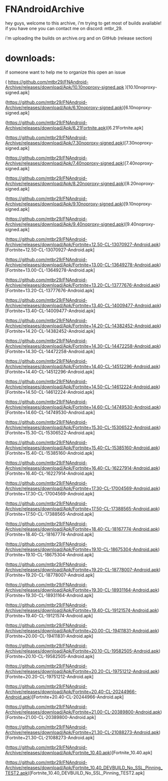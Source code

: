 # FNAndroidArchive

hey guys, welcome to this archive, i'm trying to get most of builds available! if you have one you can contact me on discord: mtbr_29. 

i'm uploading the builds on archive.org and on GitHub (release section)

# downloads:

if someone want to help me to organize this open an issue


( https://github.com/mtbr29/FNAndroid-Archive/releases/download/Apk/10.10noproxy-signed.apk )[10.10noproxy-signed.apk]

(https://github.com/mtbr29/FNAndroid-Archive/releases/download/Apk/6.10noproxy-signed.apk)[6.10noproxy-signed.apk]

(https://github.com/mtbr29/FNAndroid-Archive/releases/download/Apk/6.21Fortnite.apk)[6.21Fortnite.apk]

(https://github.com/mtbr29/FNAndroid-Archive/releases/download/Apk/7.30noproxy-signed.apk)[7.30noproxy-signed.apk]

(https://github.com/mtbr29/FNAndroid-Archive/releases/download/Apk/7.40noproxy-signed.apk)[7.40noproxy-signed.apk]

(https://github.com/mtbr29/FNAndroid-Archive/releases/download/Apk/8.20noproxy-signed.apk)[8.20noproxy-signed.apk]

(https://github.com/mtbr29/FNAndroid-Archive/releases/download/Apk/9.10noproxy-signed.apk)[9.10noproxy-signed.apk]

(https://github.com/mtbr29/FNAndroid-Archive/releases/download/Apk/9.40noproxy-signed.apk)[9.40noproxy-signed.apk]

(https://github.com/mtbr29/FNAndroid-Archive/releases/download/Apk/Fortnite+12.50-CL-13070927-Android.apk)[Fortnite+12.50-CL-13070927-Android.apk]

(https://github.com/mtbr29/FNAndroid-Archive/releases/download/Apk/Fortnite+13.00-CL-13649278-Android.apk)[Fortnite+13.00-CL-13649278-Android.apk]

(https://github.com/mtbr29/FNAndroid-Archive/releases/download/Apk/Fortnite+13.20-CL-13777676-Android.apk)[Fortnite+13.20-CL-13777676-Android.apk]

(https://github.com/mtbr29/FNAndroid-Archive/releases/download/Apk/Fortnite+13.40-CL-14009477-Android.apk)[Fortnite+13.40-CL-14009477-Android.apk]

(https://github.com/mtbr29/FNAndroid-Archive/releases/download/Apk/Fortnite+14.20-CL-14382452-Android.apk)[Fortnite+14.20-CL-14382452-Android.apk]

(https://github.com/mtbr29/FNAndroid-Archive/releases/download/Apk/Fortnite+14.30-CL-14472258-Android.apk)[Fortnite+14.30-CL-14472258-Android.apk]

(https://github.com/mtbr29/FNAndroid-Archive/releases/download/Apk/Fortnite+14.40-CL-14512296-Android.apk)[Fortnite+14.40-CL-14512296-Android.apk]

(https://github.com/mtbr29/FNAndroid-Archive/releases/download/Apk/Fortnite+14.50-CL-14612224-Android.apk)[Fortnite+14.50-CL-14612224-Android.apk]

(https://github.com/mtbr29/FNAndroid-Archive/releases/download/Apk/Fortnite+14.60-CL-14749530-Android.apk)[Fortnite+14.60-CL-14749530-Android.apk]

(https://github.com/mtbr29/FNAndroid-Archive/releases/download/Apk/Fortnite+15.30-CL-15306522-Android.apk)[Fortnite+15.30-CL-15306522-Android.apk]

(https://github.com/mtbr29/FNAndroid-Archive/releases/download/Apk/Fortnite+15.40-CL-15385160-Android.apk)[Fortnite+15.40-CL-15385160-Android.apk]

(https://github.com/mtbr29/FNAndroid-Archive/releases/download/Apk/Fortnite+16.40-CL-16227914-Android.apk)[Fortnite+16.40-CL-16227914-Android.apk]

(https://github.com/mtbr29/FNAndroid-Archive/releases/download/Apk/Fortnite+17.30-CL-17004569-Android.apk)[Fortnite+17.30-CL-17004569-Android.apk]

(https://github.com/mtbr29/FNAndroid-Archive/releases/download/Apk/Fortnite+17.50-CL-17388565-Android.apk)[Fortnite+17.50-CL-17388565-Android.apk]

(https://github.com/mtbr29/FNAndroid-Archive/releases/download/Apk/Fortnite+18.40-CL-18167774-Android.apk)[Fortnite+18.40-CL-18167774-Android.apk]

(https://github.com/mtbr29/FNAndroid-Archive/releases/download/Apk/Fortnite+19.10-CL-18675304-Android.apk)[Fortnite+19.10-CL-18675304-Android.apk]

(https://github.com/mtbr29/FNAndroid-Archive/releases/download/Apk/Fortnite+19.20-CL-18778007-Android.apk)[Fortnite+19.20-CL-18778007-Android.apk]

(https://github.com/mtbr29/FNAndroid-Archive/releases/download/Apk/Fortnite+19.30-CL-18931164-Android.apk)[Fortnite+19.30-CL-18931164-Android.apk]

(https://github.com/mtbr29/FNAndroid-Archive/releases/download/Apk/Fortnite+19.40-CL-19121574-Android.apk)[Fortnite+19.40-CL-19121574-Android.apk]

(https://github.com/mtbr29/FNAndroid-Archive/releases/download/Apk/Fortnite+20.00-CL-19411831-Android.apk)[Fortnite+20.00-CL-19411831-Android.apk]

(https://github.com/mtbr29/FNAndroid-Archive/releases/download/Apk/Fortnite+20.10-CL-19582505-Android.apk)[Fortnite+20.10-CL-19582505-Android.apk]

(https://github.com/mtbr29/FNAndroid-Archive/releases/download/Apk/Fortnite+20.20-CL-19751212-Android.apk)[Fortnite+20.20-CL-19751212-Android.apk]

(https://github.com/mtbr29/FNAndroid-Archive/releases/download/Apk/Fortnite+20.40-CL-20244966-Android.apk)[Fortnite+20.40-CL-20244966-Android.apk]

(https://github.com/mtbr29/FNAndroid-Archive/releases/download/Apk/Fortnite+21.00-CL-20389800-Android.apk)[Fortnite+21.00-CL-20389800-Android.apk]

(https://github.com/mtbr29/FNAndroid-Archive/releases/download/Apk/Fortnite+21.30-CL-21088273-Android.apk)[Fortnite+21.30-CL-21088273-Android.apk]

(https://github.com/mtbr29/FNAndroid-Archive/releases/download/Apk/Fortnite_10.40.apk)[Fortnite_10.40.apk]

(https://github.com/mtbr29/FNAndroid-Archive/releases/download/Apk/Fortnite_10.40_DEVBUILD_No_SSL_Pinning_TEST2.apk)[Fortnite_10.40_DEVBUILD_No_SSL_Pinning_TEST2.apk]
